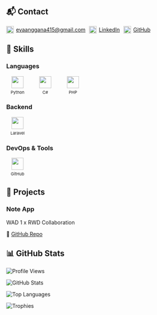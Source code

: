 ## 📬 Contact
<div style="height:fit-content;display:flex;flex-wrap:wrap; gap: 10px;"><span style="display:inline-flex;align-items:center;gap:6px;height:20px;">
      <img src="https://cdn-icons-png.flaticon.com/128/15889/15889542.png" width="20" height="20" />
      <a href="mailto:evaanggana415@gmail.com">evaanggana415@gmail.com</a>
    </span>

<span style="display:inline-flex;align-items:center;gap:6px;height:20px;">
      <img src="https://cdn-icons-png.flaticon.com/512/145/145807.png" width="20" height="20" />
      <a href="https://www.linkedin.com/in/evangeline-anggana/">LinkedIn</a>
    </span>

<span style="display:inline-flex;align-items:center;gap:6px;height:20px;">
      <img src="https://cdn-icons-png.flaticon.com/128/2111/2111432.png" width="20" height="20" />
      <a href="https://github.com/dimawari">GitHub</a>
    </span>

</div>

## 🧠 Skills

### Languages

<span style="display:inline-block;text-align:center;width:60px;margin-right:10px;">
  <img src="https://cdn.simpleicons.org/python" width="32" height="32" style="display:block;margin:0 auto;" />
  <span style="font-size:11px;display:block;margin-top:4px;">Python</span>
</span>
<span style="display:inline-block;text-align:center;width:60px;margin-right:10px;">
  <img src="https://cdn.jsdelivr.net/gh/devicons/devicon@latest/icons/csharp/csharp-original.svg" width="32" height="32" style="display:block;margin:0 auto;" />
  <span style="font-size:11px;display:block;margin-top:4px;">C#</span>
</span>
<span style="display:inline-block;text-align:center;width:60px;margin-right:10px;">
  <img src="https://cdn.simpleicons.org/php" width="32" height="32" style="display:block;margin:0 auto;" />
  <span style="font-size:11px;display:block;margin-top:4px;">PHP</span>
</span>

### Backend

<span style="display:inline-block;text-align:center;width:60px;margin-right:10px;">
  <img src="https://cdn.simpleicons.org/laravel" width="32" height="32" style="display:block;margin:0 auto;" />
  <span style="font-size:11px;display:block;margin-top:4px;">Laravel</span>
</span>

### DevOps & Tools

<span style="display:inline-block;text-align:center;width:60px;margin-right:10px;">
  <img src="https://cdn.simpleicons.org/github" width="32" height="32" style="display:block;margin:0 auto;" />
  <span style="font-size:11px;display:block;margin-top:4px;">GitHub</span>
</span>

## 📁 Projects

### Note App

WAD 1 x RWD Collaboration

🔗 [GitHub Repo](https://github.com/dimawari/note-app.git)

## 📊 GitHub Stats

![Profile Views](https://komarev.com/ghpvc/?username=dimawari&label=Profile%20views&color=0e75b6&style=flat)

![GitHub Stats](https://github-readme-stats.vercel.app/api?username=dimawari&show_icons=true&theme=default)

![Top Languages](https://github-readme-stats.vercel.app/api/top-langs/?username=dimawari&layout=compact)

![Trophies](https://github-profile-trophy.vercel.app/?username=dimawari&theme=flat)


